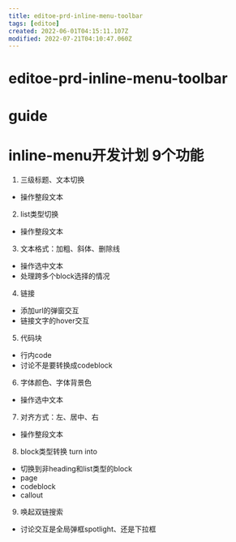 ```yaml
---
title: editoe-prd-inline-menu-toolbar
tags: [editoe]
created: 2022-06-01T04:15:11.107Z
modified: 2022-07-21T04:10:47.060Z
---
```


# editoe-prd-inline-menu-toolbar

# guide

# inline-menu开发计划 9个功能
1. 三级标题、文本切换
  - 操作整段文本
2. list类型切换
  - 操作整段文本
3. 文本格式：加粗、斜体、删除线
  - 操作选中文本
  - 处理跨多个block选择的情况
4. 链接
  - 添加url的弹窗交互
  - 链接文字的hover交互
5. 代码块
  - 行内code
  - 讨论不是要转换成codeblock
6. 字体颜色、字体背景色
  - 操作选中文本
7. 对齐方式：左、居中、右
  - 操作整段文本
8. block类型转换 turn into
  - 切换到非heading和list类型的block
  - page
  - codeblock
  - callout
9. 唤起双链搜索
  - 讨论交互是全局弹框spotlight、还是下拉框
